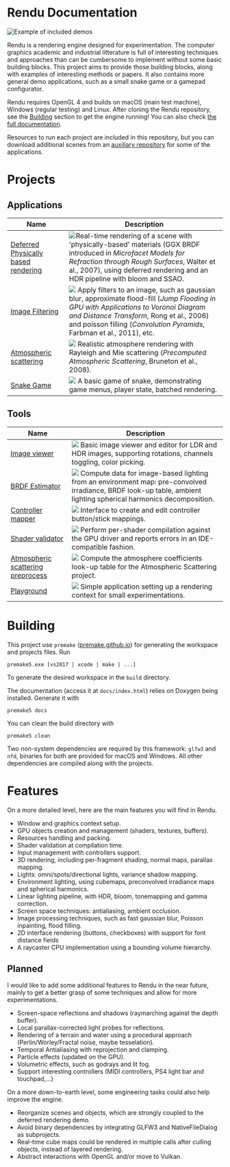 # Rendu Documentation

![Example of included demos](docs/img/header.png)


Rendu is a rendering engine designed for experimentation. The computer graphics academic and industrial litterature is full of interesting techniques and approaches than can be cumbersome to implement without some basic building blocks. This project aims to provide those building blocks, along with examples of interesting methods or papers. It also contains more general demo applications, such as a small snake game or a gamepad configurator. 

Rendu requires OpenGL 4 and builds on macOS (main test machine), Windows (regular testing) and Linux. After cloning the Rendu repository, see the [Building](#building) section to get the engine running! You can also check [the full documentation](http://kosua20.github.io/Rendu/html/index.html).

Resources to run each project are included in this repository, but you can download additional scenes from an [auxiliary repository](https://github.com/kosua20/Rendu-resources) for some of the applications.


# Projects

## Applications

Name  | Description
------------- | -------------
[Deferred Physically based rendering](http://kosua20.github.io/Rendu/html/group___deferred_rendering.html) | ![](docs/img/pbrdemo.png)Real-time rendering of a scene with 'physically-based' materials (GGX BRDF introduced in *Microfacet Models for Refraction through Rough Surfaces*, Walter et al., 2007), using deferred rendering and an HDR pipeline with bloom and SSAO.
[Image Filtering](http://kosua20.github.io/Rendu/html/group___image_filtering.html)  | ![](docs/img/imagefiltering.png) Apply filters to an image, such as gaussian blur, approximate flood-fill (*Jump Flooding in GPU with Applications to Voronoi Diagram and Distance Transform*, Rong et al., 2006) and poisson filling (*Convolution Pyramids*, Farbman et al., 2011), etc.
[Atmospheric scattering](http://kosua20.github.io/Rendu/html/group___atmospheric_scattering.html)  | ![](docs/img/atmosphere.png) Realistic atmosphere rendering with Rayleigh and Mie scattering (*Precomputed Atmospheric Scattering*, Bruneton et al., 2008).
[Snake Game](http://kosua20.github.io/Rendu/html/group___snake_game.html)  | ![](docs/img/snake.png) A basic game of snake, demonstrating game menus, player state, batched rendering.

## Tools

Name  | Description
------------- | -------------
[Image viewer](http://kosua20.github.io/Rendu/html/group___image_viewer.html)  |  ![](docs/img/imageviewer.png) Basic image viewer and editor for LDR and HDR images, supporting rotations, channels toggling, color picking.
[BRDF Estimator](http://kosua20.github.io/Rendu/html/group___b_r_d_f_estimator.html)  | ![](docs/img/brdfpreproc.png) Compute data for image-based lighting from an environment map: pre-convolved irradiance, BRDF look-up table, ambient lighting spherical harmonics decomposition. 
[Controller mapper](http://kosua20.github.io/Rendu/html/group___controller_test.html)  |  ![](docs/img/controllermap.png) Interface to create and edit controller button/stick mappings.
[Shader validator](http://kosua20.github.io/Rendu/html/group___shader_validator.html)  |  ![](docs/img/shadervalidator.png) Perform per-shader compilation against the GPU driver and reports errors in an IDE-compatible fashion.
[Atmospheric scattering preprocess](http://kosua20.github.io/Rendu/html/group___atmospheric_scattering.html)  | ![](docs/img/atmopreproc.png)  Compute the atmosphere coefficients look-up table for the Atmospheric Scattering project.
[Playground](http://kosua20.github.io/Rendu/html/group___playground.html)  | ![](docs/img/playground.png) Simple application setting up a rendering context for small experimentations.

# Building

This project use `premake` ([premake.github.io](https://premake.github.io)) for generating the workspace and projects files.
Run

	premake5.exe [vs2017 | xcode | make | ...]
	
To generate the desired workspace in the `build` directory.

The documentation (access it at `docs/index.html`) relies on Doxygen being installed. Generate it with 

	premake5 docs

You can clean the build directory with

	premake5 clean

Two non-system dependencies are required by this framework: `glfw3` and `nfd`, binaries for both are provided for macOS and Windows. All other dependencies are compiled along with the projects.

# Features

On a more detailed level, here are the main features you will find in Rendu.

- Window and graphics context setup.
- GPU objects creation and management (shaders, textures, buffers).
- Resources handling and packing.
- Shader validation at compilation time.
- Input management with controllers support.
- 3D rendering, including per-fragment shading, normal maps, parallax mapping. 
- Lights: omni/spots/directional lights, variance shadow mapping.
- Environment lighting, using cubemaps, preconvolved irradiance maps and spherical harmonics.
- Linear lighting pipeline, with HDR, bloom, tonemapping and gamma correction.
- Screen space techniques: antialiasing, ambient occlusion.
- Image processing techniques, such as fast gaussian blur, Poisson inpainting, flood filling.
- 2D interface rendering (buttons, checkboxes) with support for font distance fields
- A raycaster CPU implementation using a bounding volume hierarchy.

## Planned

I would like to add some additional features to Rendu in the near future, mainly to get a better grasp of some techniques and allow for more experimentations.

- Screen-space reflections and shadows (raymarching against the depth buffer).
- Local parallax-corrected light probes for reflections.
- Rendering of a terrain and water using a procedural approach (Perlin/Worley/Fractal noise, maybe tesselation).
- Temporal Antialiasing with reprojection and clamping.
- Particle effects (updated on the GPU).
- Volumetric effects, such as godrays and lit fog. 
- Support interesting controllers (MIDI controllers, PS4 light bar and touchpad,...)

On a more down-to-earth level, some engineering tasks could also help improve the engine.

- Reorganize scenes and objects, which are strongly coupled to the deferred rendering demo.
- Avoid binary dependencies by integrating GLFW3 and NativeFileDialog as subprojects.
- Real-time cube maps could be rendered in multiple calls after culling objects, instead of layered rendering.
- Abstract interactions with OpenGL and/or move to Vulkan.
